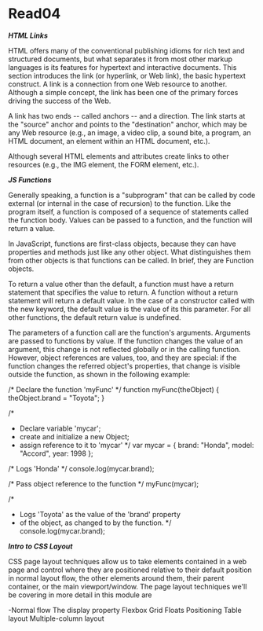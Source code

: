 # Read04

***HTML Links***

HTML offers many of the conventional publishing idioms for rich text and structured documents, but what separates it from most other markup languages is its features for hypertext and interactive documents. This section introduces the link (or hyperlink, or Web link), the basic hypertext construct. A link is a connection from one Web resource to another. Although a simple concept, the link has been one of the primary forces driving the success of the Web.

A link has two ends -- called anchors -- and a direction. The link starts at the "source" anchor and points to the "destination" anchor, which may be any Web resource (e.g., an image, a video clip, a sound bite, a program, an HTML document, an element within an HTML document, etc.).

Although several HTML elements and attributes create links to other resources (e.g., the IMG element, the FORM element, etc.).


***JS Functions***

Generally speaking, a function is a "subprogram" that can be called by code external (or internal in the case of recursion) to the function. Like the program itself, a function is composed of a sequence of statements called the function body. Values can be passed to a function, and the function will return a value.

In JavaScript, functions are first-class objects, because they can have properties and methods just like any other object. What distinguishes them from other objects is that functions can be called. In brief, they are Function objects.

To return a value other than the default, a function must have a return statement that specifies the value to return. A function without a return statement will return a default value. In the case of a constructor called with the new keyword, the default value is the value of its this parameter. For all other functions, the default return value is undefined.

The parameters of a function call are the function's arguments. Arguments are passed to functions by value. If the function changes the value of an argument, this change is not reflected globally or in the calling function. However, object references are values, too, and they are special: if the function changes the referred object's properties, that change is visible outside the function, as shown in the following example:

/* Declare the function 'myFunc' */
function myFunc(theObject) {
  theObject.brand = "Toyota";
}

/*
 * Declare variable 'mycar';
 * create and initialize a new Object;
 * assign reference to it to 'mycar'
 */
var mycar = {
  brand: "Honda",
  model: "Accord",
  year: 1998
};

/* Logs 'Honda' */
console.log(mycar.brand);

/* Pass object reference to the function */
myFunc(mycar);

/*
 * Logs 'Toyota' as the value of the 'brand' property
 * of the object, as changed to by the function.
 */
console.log(mycar.brand);

***Intro to CSS Layout***

CSS page layout techniques allow us to take elements contained in a web page and control where they are positioned relative to their default position in normal layout flow, the other elements around them, their parent container, or the main viewport/window.  The page layout techniques we'll be covering in more detail in this module are

-Normal flow
The display property
Flexbox
Grid
Floats
Positioning
Table layout
Multiple-column layout
